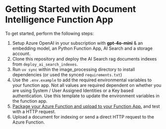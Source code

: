 # Getting Started with Document Intelligence Function App

To get started, perform the following steps:

1. Setup Azure OpenAI in your subscription with **gpt-4o-mini** & an embedding model, an Python Function App, AI Search and a storage account.
2. Clone this repository and deploy the AI Search rag documents indexes from `deploy_ai_search_indexes`.
3. Run `uv sync` within the image_processing directory to install dependencies (or used the synced `requirements.txt`)
4. Use the `.env.example` to add the required environmental variables to your function app. Not all values are required dependent on whether you are using System / User Assigned Identities or a Key based authentication. Use this template to update the environment variables in the function app.
5. [Package your Azure Function and upload to your Function App.](https://learn.microsoft.com/en-us/azure/azure-functions/functions-deployment-technologies?tabs=windows) and test with a HTTP request.
6. Upload a document for indexing or send a direct HTTP request to the Azure Function.
